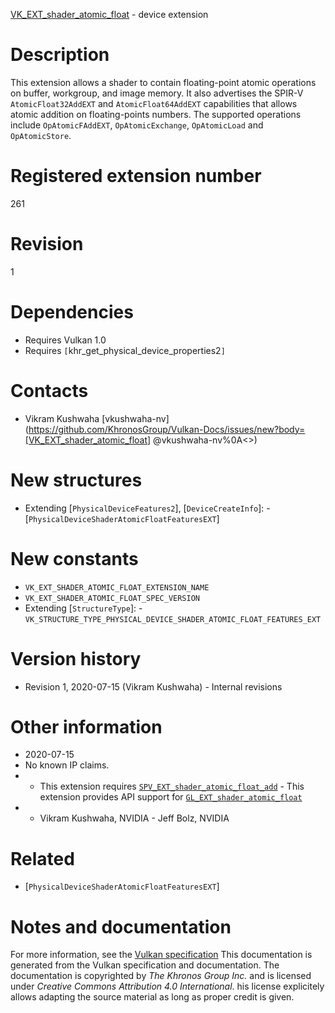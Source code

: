 [VK_EXT_shader_atomic_float](https://www.khronos.org/registry/vulkan/specs/1.3-extensions/man/html/VK_EXT_shader_atomic_float.html) - device extension

# Description
This extension allows a shader to contain floating-point atomic operations
on buffer, workgroup, and image memory.
It also advertises the SPIR-V `AtomicFloat32AddEXT` and
`AtomicFloat64AddEXT` capabilities that allows atomic addition on
floating-points numbers.
The supported operations include `OpAtomicFAddEXT`,
`OpAtomicExchange`, `OpAtomicLoad` and `OpAtomicStore`.

# Registered extension number
261

# Revision
1

# Dependencies
- Requires Vulkan 1.0
- Requires `[`khr_get_physical_device_properties2`]`

# Contacts
- Vikram Kushwaha [vkushwaha-nv](https://github.com/KhronosGroup/Vulkan-Docs/issues/new?body=[VK_EXT_shader_atomic_float] @vkushwaha-nv%0A<<Here describe the issue or question you have about the VK_EXT_shader_atomic_float extension>>)

# New structures
- Extending [`PhysicalDeviceFeatures2`], [`DeviceCreateInfo`]:  - [`PhysicalDeviceShaderAtomicFloatFeaturesEXT`]

# New constants
- `VK_EXT_SHADER_ATOMIC_FLOAT_EXTENSION_NAME`
- `VK_EXT_SHADER_ATOMIC_FLOAT_SPEC_VERSION`
- Extending [`StructureType`]:  - `VK_STRUCTURE_TYPE_PHYSICAL_DEVICE_SHADER_ATOMIC_FLOAT_FEATURES_EXT`

# Version history
- Revision 1, 2020-07-15 (Vikram Kushwaha)  - Internal revisions

# Other information
* 2020-07-15
* No known IP claims.
*   - This extension requires [`SPV_EXT_shader_atomic_float_add`](https://htmlpreview.github.io/?https://github.com/KhronosGroup/SPIRV-Registry/blob/master/extensions/EXT/SPV_EXT_shader_atomic_float_add.html)  - This extension provides API support for [`GL_EXT_shader_atomic_float`](https://github.com/KhronosGroup/GLSL/blob/master/extensions/ext/GLSL_EXT_shader_atomic_float.txt) 
*   - Vikram Kushwaha, NVIDIA  - Jeff Bolz, NVIDIA

# Related
- [`PhysicalDeviceShaderAtomicFloatFeaturesEXT`]

# Notes and documentation
For more information, see the [Vulkan specification](https://www.khronos.org/registry/vulkan/specs/1.3-extensions/html/vkspec.html)
This documentation is generated from the Vulkan specification and documentation.
The documentation is copyrighted by *The Khronos Group Inc.* and is licensed under *Creative Commons Attribution 4.0 International*.
his license explicitely allows adapting the source material as long as proper credit is given.
        